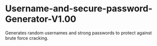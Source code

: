 # Username-and-secure-password-Generator-V1.00
Generates random usernames and strong passwords to protect against brute force cracking.
